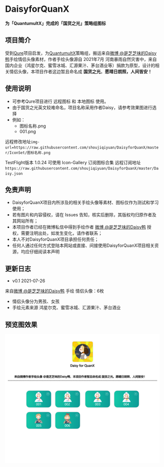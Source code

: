 # DaisyforQuanX

**为「QuantumultX」完成的「国货之光」策略组图标**


## 项目简介
受到[Qure](https://github.com/Koolson/Qure "Qure")项目启发，为[QuantumultX](https://github.com/crossutility/Quantumult-X/ "QuantumultX")策略组，搬运来自[微博 @是芝芝味的Daisy鸭](https://weibo.com/u/6540920195 "微博 @是芝芝味的Daisy鸭")手绘情侣头像素材，作者手绘头像源自 2021年7月 河南暴雨自然灾害中，来自国内企业（鸿星尔克、蜜雪冰城、汇源果汁、茅台酒业等）捐款为原型，设计的相关情侣头像，本项目作者这边暂且命名成 **国货之光**。**愿晴日朗照，人间皆安！**

## 使用说明
+ 可参考Qure项目进行 远程图标 和 本地图标 使用。
+ 由于国货之光英文较难命名，项目名称采用作者Daisy，请参考效果图进行选择
+ 例如：
    * 图标名称.png
    * 001.png

远程修改地址`img-url=https://raw.githubusercontent.com/shoujiqiyuan/DaisyforQuanX/master/IconSet/图标名称.png`

TestFlight版本 1.0.24 可使用 Icon-Gallery 订阅图标合集
远程订阅地址`https://raw.githubusercontent.com/shoujiqiyuan/DaisyforQuanX/master/Daisy.json`

## 免责声明
+ DaisyforQuanX项目内所涉及的相关手绘头像等素材、图标仅作为测试和学习使用；
+ 若有图片和内容侵权，请在 Issues 告知，核实后删除，其版权均归原作者及其网站所有；
+ 本项目作者已经在微博私信中得到手绘作者 [微博 @是芝芝味的Daisy鸭](https://weibo.com/u/6540920195 "微博 @是芝芝味的Daisy鸭") 授权，需要注明出处，如发生变化，请作者联系；
+ 本人不对DaisyforQuanX项目承担任何责任；
+ 任何人通过任何方式登陆本网站或直接、间接使用DaisyforQuanX项目相关资源，均应仔细阅读本声明


## 更新日志

+ v0.1
2021-07-26

来自[微博 @是芝芝味的Daisy鸭](https://weibo.com/u/6540920195 "微博 @是芝芝味的Daisy鸭") 手绘 情侣头像：6枚
+ 情侣头像分为男孩、女孩
+ 手绘元素来源 鸿星尔克、蜜雪冰城、汇源果汁、茅台酒业


## 预览图效果
![markdown](https://github.com/shoujiqiyuan/DaisyforQuanX/blob/main/Preview.jpg "DaisyforQuanX")
